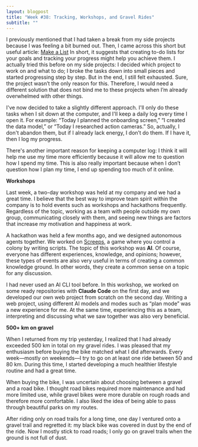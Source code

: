 ```yaml
---
layout: blogpost
title: "Week #38: Tracking, Workshops, and Gravel Rides"
subtitle: ""
---
```


I previously mentioned that I had taken a break from my side projects because I was feeling a bit burned out. Then, I came across this short but useful article: [Make a List](https://joshs.bearblog.dev/make-a-list/) In short, it suggests that creating to-do lists for your goals and tracking your progress might help you achieve them. I actually tried this before on my side projects: I decided which project to work on and what to do; I broke the tasks down into small pieces and started progressing step by step. But in the end, I still felt exhausted. Sure, the project wasn’t the only reason for this. Therefore, I would need a different solution that does not bind me to these projects when I’m already overwhelmed with other things.

I've now decided to take a slightly different approach. I'll only do these tasks when I sit down at the computer, and I'll keep a daily log every time I open it. For example: “Today I planned the onboarding screen,” “I created the data model,” or “Today I researched action cameras.” So, actually, I don't abandon them, but if I already lack energy, I don’t do them. If I have it, then I log my progress.

There's another important reason for keeping a computer log: I think it will help me use my time more efficiently because it will allow me to question how I spend my time. This is also really important because when I don’t question how I plan my time, I end up spending too much of it online.

**Workshops**

Last week, a two-day workshop was held at my company and we had a great time. I believe that the best way to improve team spirit within the company is to hold events such as workshops and hackathons frequently. Regardless of the topic, working as a team with people outside my own group, communicating closely with them, and seeing new things are factors that increase my motivation and happiness at work.

A hackathon was held a few months ago, and we designed autonomous agents together. We worked on [Screeps](https://screeps.com/), a game where you control a colony by writing scripts. The topic of this workshop was **AI**. Of course, everyone has different experiences, knowledge, and opinions; however, these types of events are also very useful in terms of creating a common knowledge ground. In other words, they create a common sense on a topic for any discussion.

I had never used an AI CLI tool before. In this workshop, we worked on some ready repositories with **Claude Code** on the first day, and we developed our own web project from scratch on the second day. Writing a web project, using different AI models and modes such as “plan mode” was a new experience for me. At the same time, experiencing this as a team, interpreting and discussing what we saw together was also very beneficial.

**500+ km on gravel**

When I returned from my trip yesterday, I realized that I had already exceeded 500 km in total on my gravel rides. I was pleased that my enthusiasm before buying the bike matched what I did afterwards. Every week—mostly on weekends—I try to go on at least one ride between 50 and 80 km. During this time, I started developing a much healthier lifestyle routine and had a great time.

When buying the bike, I was uncertain about choosing between a gravel and a road bike. I thought road bikes required more maintenance and had more limited use, while gravel bikes were more durable on rough roads and therefore more comfortable. I also liked the idea of being able to pass through beautiful parks on my routes.

After riding only on road trails for a long time, one day I ventured onto a gravel trail and regretted it: my black bike was covered in dust by the end of the ride. Now I mostly stick to road roads; I only go on gravel trails when the ground is not full of dust.
